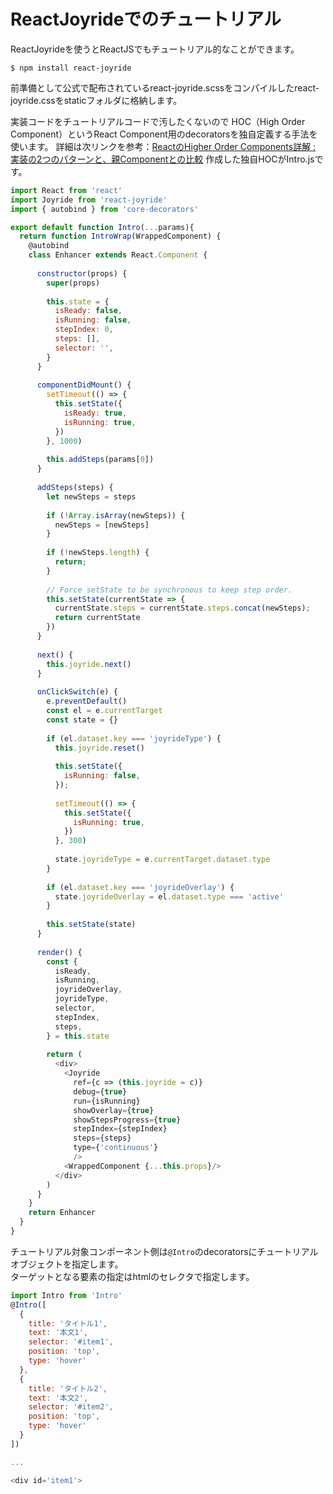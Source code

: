 # ReactJoyrideでのチュートリアル
ReactJoyrideを使うとReactJSでもチュートリアル的なことができます。

```
$ npm install react-joyride
```

前準備として公式で配布されているreact-joyride.scssをコンパイルしたreact-joyride.cssをstaticフォルダに格納します。

実装コードをチュートリアルコードで汚したくないので
HOC（High Order Component）というReact Component用のdecoratorsを独自定義する手法を使います。
詳細は次リンクを参考：[ReactのHigher Order Components詳解 : 実装の2つのパターンと、親Componentとの比較](http://postd.cc/react-higher-order-components-in-depth/)
作成した独自HOCがIntro.jsです。

```Intro.js
import React from 'react'
import Joyride from 'react-joyride'
import { autobind } from 'core-decorators'

export default function Intro(...params){
  return function IntroWrap(WrappedComponent) {
    @autobind  
    class Enhancer extends React.Component {
  
      constructor(props) {
        super(props)
    
        this.state = {
          isReady: false,
          isRunning: false,
          stepIndex: 0,
          steps: [],
          selector: '',
        }
      }
    
      componentDidMount() {
        setTimeout(() => {
          this.setState({
            isReady: true,
            isRunning: true,
          })
        }, 1000)
    
        this.addSteps(params[0])
      }
    
      addSteps(steps) {
        let newSteps = steps
    
        if (!Array.isArray(newSteps)) {
          newSteps = [newSteps]
        }
    
        if (!newSteps.length) {
          return;
        }
    
        // Force setState to be synchronous to keep step order.
        this.setState(currentState => {
          currentState.steps = currentState.steps.concat(newSteps);
          return currentState
        })
      }
    
      next() {
        this.joyride.next()
      }
    
      onClickSwitch(e) {
        e.preventDefault()
        const el = e.currentTarget
        const state = {}
    
        if (el.dataset.key === 'joyrideType') {
          this.joyride.reset()
    
          this.setState({
            isRunning: false,
          });
    
          setTimeout(() => {
            this.setState({
              isRunning: true,
            })
          }, 300)
    
          state.joyrideType = e.currentTarget.dataset.type
        }
    
        if (el.dataset.key === 'joyrideOverlay') {
          state.joyrideOverlay = el.dataset.type === 'active'
        }
    
        this.setState(state)
      }
  
      render() {
        const {
          isReady,
          isRunning,
          joyrideOverlay,
          joyrideType,
          selector,
          stepIndex,
          steps,
        } = this.state
  
        return (
          <div>
            <Joyride
              ref={c => (this.joyride = c)}
              debug={true}
              run={isRunning}
              showOverlay={true}
              showStepsProgress={true}
              stepIndex={stepIndex}
              steps={steps}
              type={'continuous'}
              />
            <WrappedComponent {...this.props}/>
          </div>
        )
      }
    }
    return Enhancer
  }
}
```

チュートリアル対象コンポーネント側は`@Intro`のdecoratorsにチュートリアルオブジェクトを指定します。  
ターゲットとなる要素の指定はhtmlのセレクタで指定します。

```UserPage.js
import Intro from 'Intro'
@Intro([
  {
    title: 'タイトル1',
    text: '本文1',
    selector: '#item1',
    position: 'top',
    type: 'hover'
  },
  {
    title: 'タイトル2',
    text: '本文2',
    selector: '#item2',
    position: 'top',
    type: 'hover'
  }
])

...

<div id='item1'>
```